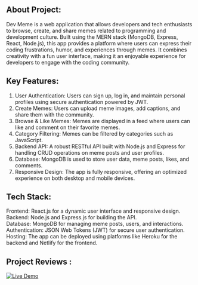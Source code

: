 ## About Project:   

Dev Meme is a web application that allows developers and tech enthusiasts to browse, create, and share memes related to programming and development culture. Built using the MERN stack (MongoDB, Express, React, Node.js), this app provides a platform where users can express their coding frustrations, humor, and experiences through memes. It combines creativity with a fun user interface, making it an enjoyable experience for developers to engage with the coding community.

## Key Features:  

1. User Authentication: Users can sign up, log in, and maintain personal profiles using secure authentication powered by JWT.  
2. Create Memes: Users can upload meme images, add captions, and share them with the community.  
3. Browse & Like Memes: Memes are displayed in a feed where users can like and comment on their favorite memes.  
4. Category Filtering: Memes can be filtered by categories such as JavaScript.  
5. Backend API: A robust RESTful API built with Node.js and Express for handling CRUD operations on meme posts and user profiles.  
6. Database: MongoDB is used to store user data, meme posts, likes, and comments.  
7. Responsive Design: The app is fully responsive, offering an optimized experience on both desktop and mobile devices.  

## Tech Stack:  
Frontend: React.js for a dynamic user interface and responsive design.  
Backend: Node.js and Express.js for building the API.  
Database: MongoDB for managing meme posts, users, and interactions.  
Authentication: JSON Web Tokens (JWT) for secure user authentication.  
Hosting: The app can be deployed using platforms like Heroku for the backend and Netlify for the frontend.  

## Project Reviews :

[![Live Demo](https://img.shields.io/badge/Live%20Demo-View%20-brightgreen)](http://localhost:3000/)


